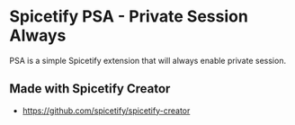 # Spicetify PSA - Private Session Always

PSA is a simple Spicetify extension that will always enable private session. 

## Made with Spicetify Creator
- https://github.com/spicetify/spicetify-creator